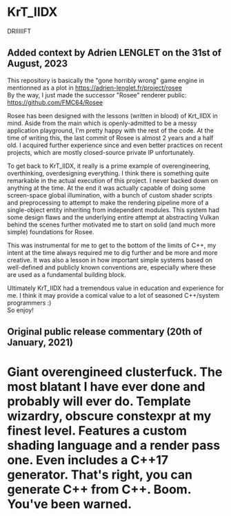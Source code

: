 # KrT_IIDX
DRIIIIIFT

## Added context by Adrien LENGLET on the 31st of August, 2023

This repository is basically the "gone horribly wrong" game engine in mentionned as a plot in https://adrien-lenglet.fr/project/rosee  
By the way, I just made the successor "Rosee" renderer public: https://github.com/FMC64/Rosee  

Rosee has been designed with the lessons (written in blood) of Krt_IIDX in mind. Aside from the main which is openly-admitted to be a messy application playground, I'm pretty happy with the rest of the code. At the time of writing this, the last commit of Rosee is almost 2 years and a half old. I acquired further experience since and even better practices on recent projects, which are mostly closed-source private IP unfortunately.

To get back to KrT_IIDX, it really is a prime example of overengineering, overthinking, overdesigning everything. I think there is something quite remarkable in the actual execution of this project. I never backed down on anything at the time. At the end it was actually capable of doing some screen-space global illumination, with a bunch of custom shader scripts and preprocessing to attempt to make the rendering pipeline more of a single-object entity inheriting from independent modules. This system had some design flaws and the underlying entire attempt at abstracting Vulkan behind the scenes further motivated me to start on solid (and much more simple) foundations for Rosee.

This was instrumental for me to get to the bottom of the limits of C++, my intent at the time always required me to dig further and be more and more creative. It was also a lesson in how important simple systems based on well-defined and publicly known conventions are, especially where these are used as a fundamental building block.

Ultimately KrT_IIDX had a tremendous value in education and experience for me. I think it may provide a comical value to a lot of seasoned C++/system programmers :)  
So enjoy!

## Original public release commentary (20th of January, 2021)

# Giant overengineed clusterfuck. The most blatant I have ever done and probably will ever do. Template wizardry, obscure constexpr at my finest level. Features a custom shading language and a render pass one. Even includes a C++17 generator. That's right, you can generate C++ from C++. Boom. You've been warned.
